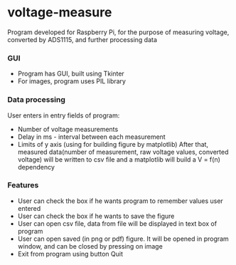 # voltage-measure
Program developed for Raspberry Pi, for the purpose of measuring voltage, converted by ADS1115, and further processing data
### GUI
* Program has GUI, built using Tkinter
* For images, program uses PIL library
### Data processing
User enters in entry fields of program:
* Number of voltage measurements
* Delay in ms - interval between each measurement
* Limits of y axis (using for building figure by matplotlib)
After that, measured data(number of measurement, raw voltage values, converted voltage) will be written to csv file and a matplotlib will build a V = f(n) dependency
### Features
* User can check the box if he wants program to remember values user entered
* User can check the box if he wants to save the figure
* User can open csv file, data from file will be displayed in text box of program
* User can open saved (in png or pdf) figure. It will be opened in program window, and can be closed by pressing on image
* Exit from program using button Quit
